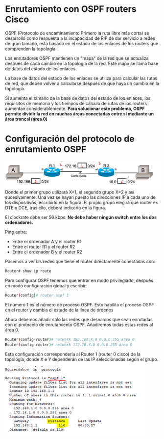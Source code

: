 # Enrutamiento con OSPF routers Cisco

OSPF (Protocolo de encaminamiento Primero la ruta libre más corta) se desarrolló
como respuesta a la incapacidad de RIP de dar servicio a redes de gran tamaño, esta basado en el estado de los enlaces de los routers que comprenden la topología

Los enrutadores OSPF mantienen un "mapa" de la red que se actualiza después de cada cambio en la
topología de la red. Este mapa se llama base de datos del estado de los enlaces. 

La base de datos del estado de los enlaces se utiliza para calcular las rutas de red, que
deben volver a calcularse después de que haya un cambio en la topología.

Si aumenta el tamaño de la base de datos del estado de los enlaces, los requisitos de memoria y los tiempos de cálculo de rutas de los routers aumentan considerablemente. **Para solucionar este problema, OSPF permite dividir la red en muchas áreas conectadas entre sí mediante un área troncal (área 0)**

# Configuración del protocolo de enrutamiento OSPF
![Image text](./img/1.PNG)
Donde el primer grupo utilizará X=1, el segundo grupo X=2 y así
sucesivamente. Una vez se hayan puesto las direcciones IP a cada uno de los dispositivos, escribirlo en la figura. El propio grupo elegirá qué router es DTE o DCE, tras ello, deberá indicarlo en la figura.

El clockrate debe ser 56 kbps. **No debe haber
ningún switch entre los dos ordenadores.**

Ping entre:
- Entre el ordenador A y el router R1
- Entre el router R1 y el router R2
- Entre el ordenador B y el router R2

Pasemos a ver las redes que tiene el router directamente conectadas con:
```bash
Router# show ip route
```
Para configurar OSPF tenemos que entrar en modo privilegiado, después en modo configuración global y escribir:

```bash
Router(config)# router ospf 1
```
El número 1 es el número de proceso OSPF. Esto habilita el proceso OSPF en el router y cambia el estado de la línea de órdenes

 Ahora debemos añadir sólo las redes que deseamos que sean enrutadas con el protocolo de enrutamiento OSPF. Añadiremos todas estas redes al área 0.
```bash
Router(config-router)# network 192.168.X.0 0.0.0.255 area 0
Router(config-router)# network 172.16.Y.0 0.0.0.255 area 0
```
Esta configuración correspondería al Router 1 (router 0 cisco) de la topología, donde X e Y dependerán de las IP seleccionadas según el grupo.

![Image text](./img/2.PNG)



